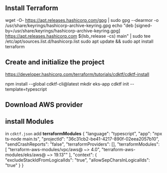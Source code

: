 ## Install Terraform

wget -O- https://apt.releases.hashicorp.com/gpg | sudo gpg --dearmor -o /usr/share/keyrings/hashicorp-archive-keyring.gpg
echo "deb [signed-by=/usr/share/keyrings/hashicorp-archive-keyring.gpg] https://apt.releases.hashicorp.com $(lsb_release -cs) main" | sudo tee /etc/apt/sources.list.d/hashicorp.list
sudo apt update && sudo apt install terraform


## Create and initialize the project 
https://developer.hashicorp.com/terraform/tutorials/cdktf/cdktf-install

npm install --global cdktf-cli@latest
mkdir eks-app
cdktf init --template=typescript

## Download AWS provider


## install Modules

in ```cdktf.json``` add **terraformModules**
{
  "language": "typescript",
  "app": "npx ts-node main.ts",
  "projectId": "36c31cb2-be41-4217-890f-02eea2057b10",
  "sendCrashReports": "false",
  "terraformProviders": [],
  "terraformModules": [
   "terraform-aws-modules/vpc/aws@ ~> 4.0",
    "terraform-aws-modules/eks/aws@ ~> 19.13""
  ],
  "context": {
    "excludeStackIdFromLogicalIds": "true",
    "allowSepCharsInLogicalIds": "true"
  }
}


